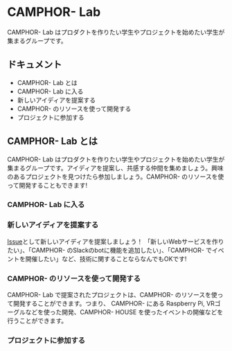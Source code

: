 # CAMPHOR- Lab

CAMPHOR- Lab はプロダクトを作りたい学生やプロジェクトを始めたい学生が集まるグループです。

## ドキュメント

- CAMPHOR- Lab とは
- CAMPHOR- Lab に入る
- 新しいアイディアを提案する
- CAMPHOR- のリソースを使って開発する
- プロジェクトに参加する

## CAMPHOR- Lab とは

CAMPHOR- Lab はプロダクトを作りたい学生やプロジェクトを始めたい学生が集まるグループです。アイディアを提案し、共感する仲間を集めましょう。興味のあるプロジェクトを見つけたら参加しましょう。CAMPHOR- のリソースを使って開発することもできます!

### CAMPHOR- Lab に入る

### 新しいアイディアを提案する

[Issue](https://github.com/camphor-/lab/issues)として新しいアイディアを提案しましょう！
「新しいWebサービスを作りたい」、「CAMPHOR- のSlackのbotに機能を追加したい」、「CAMPHOR- でイベントを開催したい」など、技術に関することならなんでもOKです! 

### CAMPHOR- のリソースを使って開発する

CAMPHOR- Lab で提案されたプロジェクトは、CAMPHOR- のリソースを使って開発することができます。つまり、 CAMPHOR- にある Raspberry Pi, VRゴーグルなどを使った開発、CAMPHOR- HOUSE を使ったイベントの開催などを行うことができます。

<!-- TODO: リソース一覧を書く -->

### プロジェクトに参加する
